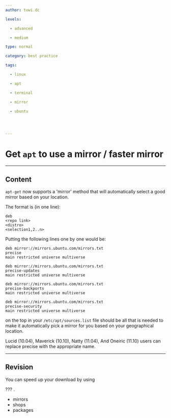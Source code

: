 ```yaml
---
author: tuwi.dc

levels:

  - advanced

  - medium

type: normal

category: best practice

tags:

  - linux

  - apt

  - terminal

  - mirror

  - ubuntu




---
```


# Get `apt` to use a mirror / faster mirror

---
## Content

`apt-get` now supports a 'mirror' method that will automatically select a good mirror based on your location. 

The format is (in one line):
```
deb
<repo link>
<distro>
<selection1,2..n>

```
Putting the following lines one by one would be:
```
deb mirror://mirrors.ubuntu.com/mirrors.txt 
precise 
main restricted universe multiverse

deb mirror://mirrors.ubuntu.com/mirrors.txt 
precise-updates 
main restricted universe multiverse

deb mirror://mirrors.ubuntu.com/mirrors.txt 
precise-backports 
main restricted universe multiverse

deb mirror://mirrors.ubuntu.com/mirrors.txt 
precise-security 
main restricted universe multiverse
```

on the top in your `/etc/apt/sources.list` file should be all that is needed to make it automatically pick a mirror for you based on your geographical location.

Lucid (10.04), Maverick (10.10), Natty (11.04), And Oneiric (11.10) users can replace precise with the appropriate name.

---
## Revision

You can speed up your download by using 

??? .

* mirrors
* shops
* packages

 
